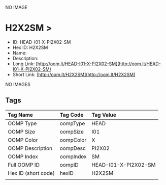 


  
NO IMAGE  
# H2X2SM > 

- ID: HEAD-I01-X-PI2X02-SM
- Hex ID: H2X2SM
- Name: 
- Description: 
- Long Link: [http://oom.lt/HEAD-I01-X-PI2X02-SM](http://oom.lt/HEAD-I01-X-PI2X02-SM)
- Short Link: [http://oom.lt/H2X2SM](http://oom.lt/H2X2SM)
  
NO IMAGES  
## Tags
  

|Tag Name|Tag Code|Tag Value|
| :--- | :--- | :--- |
|OOMP Type|oompType|HEAD|
|OOMP Size|oompSize|I01|
|OOMP Color|oompColor|X|
|OOMP Description|oompDesc|PI2X02|
|OOMP Index|oompIndex|SM|
|Full OOMP ID|oompID|HEAD-I01-X-PI2X02-SM|
|Hex ID (short code)|hexID|H2X2SM|
||||
